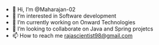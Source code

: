 - 👋 Hi, I’m @Maharajan-02
- 👀 I’m interested in Software development
- 🌱 I’m currently working on Onward Technologies
- 💞️ I’m looking to collaborate on Java and Spring projetcs
- 📫 How to reach me rajascientist98@gmail.com

<!---
Maharajan-02/Maharajan-02 is a ✨ special ✨ repository because its `README.md` (this file) appears on your GitHub profile.
You can click the Preview link to take a look at your changes.
--->

